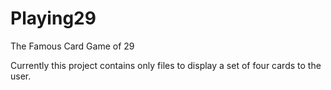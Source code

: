 Playing29
=========

The Famous Card Game of 29

Currently this project contains only files to display a set of four cards to the user. 
